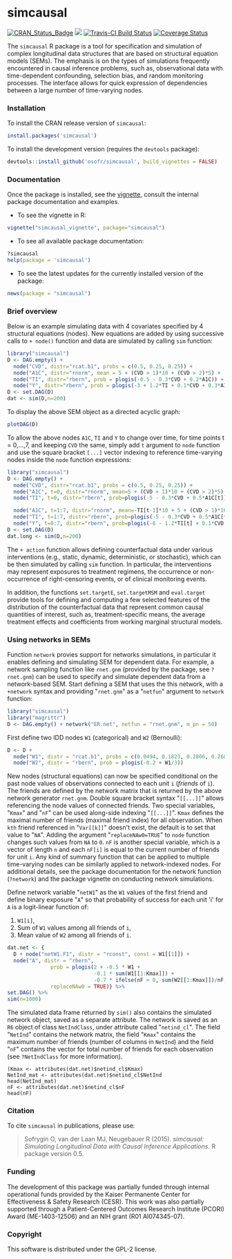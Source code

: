 simcausal
==========

[![CRAN_Status_Badge](http://www.r-pkg.org/badges/version/simcausal)](http://cran.r-project.org/package=simcausal)
[![](http://cranlogs.r-pkg.org/badges/simcausal)](http://cran.rstudio.com/web/packages/simcausal/index.html)
[![Travis-CI Build Status](https://travis-ci.org/osofr/simcausal.svg?branch=master)](https://travis-ci.org/osofr/simcausal)
[![Coverage Status](https://coveralls.io/repos/osofr/simcausal/badge.svg?branch=master&service=github)](https://coveralls.io/github/osofr/simcausal?branch=master)

The `simcausal` R package is a tool for specification and simulation of complex longitudinal data structures that are based on structural equation models (SEMs). The emphasis is on the types of simulations frequently encountered in causal inference problems, such as, observational data with time-dependent confounding, selection bias, and random monitoring processes. The interface allows for quick expression of dependencies between a large number of time-varying nodes. 

### Installation

To install the CRAN release version of `simcausal`: 

```R
install.packages('simcausal')
```

To install the development version (requires the `devtools` package):

```R
devtools::install_github('osofr/simcausal', build_vignettes = FALSE)
```

### Documentation

Once the package is installed, see the [vignette](http://cran.r-project.org/web/packages/simcausal/vignettes/simcausal_vignette.pdf), consult the internal package documentation and examples. 

* To see the vignette in R:

```R
vignette("simcausal_vignette", package="simcausal")
```

* To see all available package documentation:

```R
?simcausal
help(package = 'simcausal')
```

* To see the latest updates for the currently installed version of the package:

```r
news(package = "simcausal")
```

### Brief overview

Below is an example simulating data with 4 covariates specified by 4 structural equations (nodes). New equations are added by using successive calls to `+ node()` function and data are simulated by calling `sim` function:

```R
library("simcausal")
D <- DAG.empty() + 
  node("CVD", distr="rcat.b1", probs = c(0.5, 0.25, 0.25)) +
  node("A1C", distr="rnorm", mean = 5 + (CVD > 1)*10 + (CVD > 2)*5) +
  node("TI", distr="rbern", prob = plogis(-0.5 - 0.3*CVD + 0.2*A1C)) +
  node("Y", distr="rbern", prob = plogis(-3 + 1.2*TI + 0.1*CVD + 0.3*A1C))
D <- set.DAG(D)
dat <- sim(D,n=200)
```

To display the above SEM object as a directed acyclic graph:

```R
plotDAG(D)
```

To allow the above nodes `A1C`, `TI` and `Y` to change over time, for time points t = 0,...,7, and keeping `CVD` the same, simply add `t` argument to `node` function and use the square bracket `[...]` vector indexing to reference time-varying nodes inside the `node` function expressions:

```R
library("simcausal")
D <- DAG.empty() + 
  node("CVD", distr="rcat.b1", probs = c(0.5, 0.25, 0.25)) +
  node("A1C", t=0, distr="rnorm", mean=5 + (CVD > 1)*10 + (CVD > 2)*5) + 
  node("TI", t=0, distr="rbern", prob=plogis(-5 - 0.3*CVD + 0.5*A1C[t])) +

  node("A1C", t=1:7, distr="rnorm", mean=-TI[t-1]*10 + 5 + (CVD > 1)*10 + (CVD > 2)*5) +
  node("TI", t=1:7, distr="rbern", prob=plogis(-5 - 0.3*CVD + 0.5*A1C[t] + 1.5*TI[t-1])) +
  node("Y", t=0:7, distr="rbern", prob=plogis(-6 - 1.2*TI[t] + 0.1*CVD + 0.3*A1C[t]), EFU=TRUE)
D <- set.DAG(D)
dat.long <- sim(D,n=200)
```

The `+ action` function allows defining counterfactual data under various interventions (e.g., static, dynamic, deterministic, or stochastic), which can be then simulated by calling `sim` function. In particular, the interventions may represent exposures to treatment regimens, the occurrence or non-occurrence of right-censoring events, or of clinical monitoring events.

In addition, the functions `set.targetE`, `set.targetMSM` and `eval.target` provide tools for defining and computing a few selected features of the distribution of the counterfactual data that represent common causal quantities of interest, such as, treatment-specific means, the average treatment effects and coefficients from working marginal structural models. 


### Using networks in SEMs

Function `network` provies support for networks simulations, in particular it enables defining and simulating SEM for dependent data. For example, a network sampling function like `rnet.gnm` (provided by the package, see `?rnet.gnm`) can be used to specify and simulate dependent data from a network-based SEM.  Start defining a SEM that uses the this network, with a `+network` syntax and providing "`rnet.gnm`" as a "`netfun`" argument to `network` function:

```R
library("simcausal")
library("magrittr")
D <- DAG.empty() + network("ER.net", netfun = "rnet.gnm", m_pn = 50)
```

First define two IDD nodes `W1` (categorical) and `W2` (Bernoulli):

```R
D <- D + 
  node("W1", distr = "rcat.b1", probs = c(0.0494, 0.1823, 0.2806, 0.2680, 0.1651, 0.0546)) + 
  node("W2", distr = "rbern", prob = plogis(-0.2 + W1/3))
```

New nodes (structural equations) can now be specified conditional on the past node values of observations connected to each unit `i` (*friends* of `i`). The friends are defined by the network matrix that is returned by the above network generator `rnet.gnm`. Double square bracket syntax "`[[...]]`" allows referencing the node values of connected friends. Two special variables, "`Kmax`" and "`nF`" can be used along-side indexing "`[[...]]`". `Kmax`  defines the maximal number of friends (maximal friend index) for all observation. When `kth` friend referenced in "`Var[[k]]`" doesn't exist, the default is to set that value to "`NA`". Adding the argument "`replaceNAw0=TRUE`" to `node` function changes such values from `NA` to `0`. `nF` is another special variable, which is a vector of length `n` and each `nF[i]` is equal to the current number of friends for unit `i`. Any kind of summary function that can be applied to multiple time-varying nodes can be similarly applied to network-indexed nodes. For additional details, see the package documentation for the network function (`?network`) and the package vignette on conducting network simulations.

Define network variable "`netW1`" as the `W1` values of the first friend and define binary exposure "`A`" so that probability of success for each unit 'i' for `A` is a logit-linear function of:
1. `W1[i]`,
2. Sum of `W1` values among all friends of `i`,
3. Mean value of `W2` among all friends of `i`.

```R
dat.net <- {
  D + node("netW1.F1", distr = "rconst", const = W1[[1]]) +
  node("A", distr = "rbern",
              prob = plogis(2 + -0.5 * W1 +
                            -0.1 * sum(W1[[1:Kmax]]) +
                            -0.7 * ifelse(nF > 0, sum(W2[[1:Kmax]])/nF, 0)),
              replaceNAw0 = TRUE)} %>%
set.DAG() %>%
sim(n=1000)
```

The simulated data frame returned by `sim()` also contains the simulated network object, saved as a separate attribute. The network is saved as an `R6` object of class `NetIndClass`, under attribute called "`netind_cl`". The field "`NetInd`" contains the network matrix, the field "`Kmax`" contains the maximum number of friends (number of columns in `NetInd`) and the field "`nF`" contains the vector for total number of friends for each observation (see `?NetIndClass` for more information).

```{r}
(Kmax <- attributes(dat.net)$netind_cl$Kmax)
NetInd_mat <- attributes(dat.net)$netind_cl$NetInd
head(NetInd_mat)
nF <- attributes(dat.net)$netind_cl$nF
head(nF)
```

### Citation
To cite `simcausal` in publications, please use:
> Sofrygin O, van der Laan MJ, Neugebauer R (2015). *simcausal: Simulating Longitudinal Data with Causal Inference Applications.* R package version 0.5.

### Funding
The development of this package was partially funded through internal operational funds provided by the Kaiser Permanente Center for Effectiveness & Safety Research (CESR). This work was also partially supported through a Patient-Centered Outcomes Research Institute (PCORI) Award (ME-1403-12506) and an NIH grant (R01 AI074345-07).

### Copyright
This software is distributed under the GPL-2 license.
